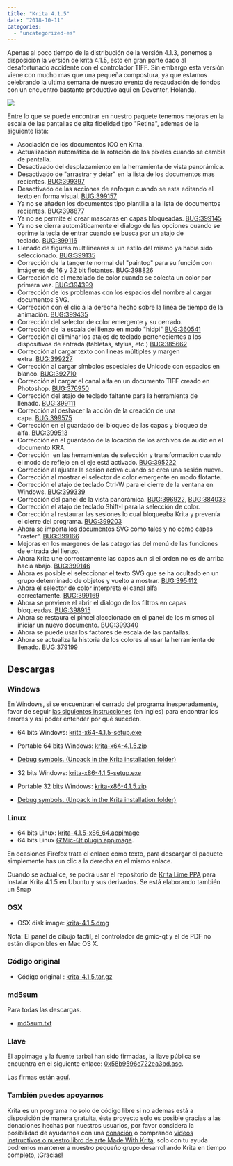 ```yaml
---
title: "Krita 4.1.5"
date: "2018-10-11"
categories: 
  - "uncategorized-es"
---
```


Apenas al poco tiempo de la distribución de la versión 4.1.3, ponemos a disposición la versión de krita 4.1.5, esto en gran parte dado al desafortunado accidente con el controlador TIFF. Sin embargo esta versión viene con mucho mas que una pequeña compostura, ya que estamos celebrando la ultima semana de nuestro evento de recaudación de fondos con un encuentro bastante productivo aquí en Deventer, Holanda.

[![](../images/2018-fundraiser-hero2.png)](https://krita.org)

Entre lo que se puede encontrar en nuestro paquete tenemos mejoras en la escala de las pantallas de alta fidelidad tipo "Retina", ademas de la siguiente lista:

- Asociación de los documentos ICO en Krita.
- Actualización automática de la rotación de los pixeles cuando se cambia de pantalla.
- Desactivado del desplazamiento en la herramienta de vista panorámica.
- Desactivado de "arrastrar y dejar" en la lista de los documentos mas recientes. [BUG:399397](https://bugs.kde.org/show_bug.cgi?id=399397)
- Desactivado de las acciones de enfoque cuando se esta editando el texto en forma visual. [BUG:399157](https://bugs.kde.org/show_bug.cgi?id=399157)
- Ya no se añaden los documentos tipo plantilla a la lista de documentos recientes. [BUG:398877](https://bugs.kde.org/show_bug.cgi?id=398877)
- Ya no se permite el crear mascaras en capas bloqueadas. [BUG:399145](https://bugs.kde.org/show_bug.cgi?id=399145)
- Ya no se cierra automáticamente el dialogo de las opciones cuando se oprime la tecla de entrar cuando se busca por un atajo de teclado. [BUG:399116](https://bugs.kde.org/show_bug.cgi?id=399116)
- Llenado de figuras multilineares si un estilo del mismo ya había sido seleccionado. [BUG:399135](https://bugs.kde.org/show_bug.cgi?id=399135)
- Corrección de la tangente normal del "paintop" para su función con imágenes de 16 y 32 bit flotantes. [BUG:398826](https://bugs.kde.org/show_bug.cgi?id=398826)
- Corrección de el mezclado de color cuando se colecta un color por primera vez. [BUG:394399](http://394399)
- Corrección de los problemas con los espacios del nombre al cargar documentos SVG.
- Corrección con el clic a la derecha hecho sobre la linea de tiempo de la animación. [BUG:399435](https://bugs.kde.org/show_bug.cgi?id=399435)
- Corrección del selector de color emergente y su cerrado.
- Corrección de la escala del lienzo en modo "hidpi" [BUG:360541](https://bugs.kde.org/show_bug.cgi?id=360541)
- Corrección al eliminar los atajos de teclado pertenecientes a los dispositivos de entrada (tabletas, stylus, etc.) [BUG:385662](https://bugs.kde.org/show_bug.cgi?id=385662)
- Corrección al cargar texto con lineas múltiples y margen extra. [BUG:399227](https://bugs.kde.org/show_bug.cgi?id=399227)
- Corrección al cargar símbolos especiales de Unicode con espacios en blanco. [BUG:392710](https://bugs.kde.org/show_bug.cgi?id=392710)
- Corrección al cargar el canal alfa en un documento TIFF creado en Photoshop. [BUG:376950](https://bugs.kde.org/show_bug.cgi?id=376950)
- Corrección del atajo de teclado faltante para la herramienta de llenado. [BUG:399111](https://bugs.kde.org/show_bug.cgi?id=399111)
- Corrección al deshacer la acción de la creación de una capa. [BUG:399575](https://bugs.kde.org/show_bug.cgi?id=399575)
- Corrección en el guardado del bloqueo de las capas y bloqueo de alfa. [BUG:399513](https://bugs.kde.org/show_bug.cgi?id=399513)
- Corrección en el guardado de la locación de los archivos de audio en el documento KRA.
- Corrección  en las herramientas de selección y transformación cuando el modo de reflejo en el eje está activado. [BUG:395222](https://bugs.kde.org/show_bug.cgi?id=395222)
- Corrección al ajustar la sesión activa cuando se crea una sesión nueva.
- Corrección al mostrar el selector de color emergente en modo flotante.
- Corrección el atajo de teclado Ctrl-W para el cierre de la ventana en Windows. [BUG:399339](https://bugs.kde.org/show_bug.cgi?id=399339)
- Corrección del panel de la vista panorámica. [BUG:396922](https://bugs.kde.org/show_bug.cgi?id=396922), [BUG:384033](https://bugs.kde.org/show_bug.cgi?id=384033)
- Corrección el atajo de teclado Shift-I para la selección de color.
- Corrección al restaurar las sesiones lo cual bloqueaba Krita y prevenía el cierre del programa. [BUG:399203](https://bugs.kde.org/show_bug.cgi?id=399203)
- Ahora se importa los documentos SVG como tales y no como capas "raster". [BUG:399166](https://bugs.kde.org/show_bug.cgi?id=399166)
- Mejoras en los margenes de las categorías del menú de las funciones de entrada del lienzo.
- Ahora Krita une correctamente las capas aun si el orden no es de arriba hacia abajo. [BUG:399146](https://bugs.kde.org/show_bug.cgi?id=399146)
- Ahora es posible el seleccionar el texto SVG que se ha ocultado en un grupo determinado de objetos y vuelto a mostrar. [BUG:395412](https://bugs.kde.org/show_bug.cgi?id=395412)
- Ahora el selector de color interpreta el canal alfa correctamente. [BUG:399169](https://bugs.kde.org/show_bug.cgi?id=399169)
- Ahora se previene el abrir el dialogo de los filtros en capas bloqueadas. [BUG:398915](https://bugs.kde.org/show_bug.cgi?id=398915)
- Ahora se restaura el pincel aleccionado en el panel de los mismos al iniciar un nuevo documento. [BUG:399340](https://bugs.kde.org/show_bug.cgi?id=399340)
- Ahora se puede usar los factores de escala de las pantallas.
- Ahora se actualiza la historia de los colores al usar la herramienta de llenado. [BUG:379199](https://bugs.kde.org/show_bug.cgi?id=379199)

## Descargas

### Windows

En Windows, si se encuentran el cerrado del programa inesperadamente, favor de seguir [las siguientes instrucciones](https://docs.krita.org/Dr._Mingw_debugger) (en ingles) para encontrar los errores y así poder entender por qué suceden.

- 64 bits Windows: [krita-x64-4.1.5-setup.exe](https://download.kde.org/stable/krita/4.1.5/krita-x64-4.1.5-setup.exe)
- Portable 64 bits Windows: [krita-x64-4.1.5.zip](https://download.kde.org/stable/krita/4.1.5/krita-x64-4.1.5.zip)
- [Debug symbols. (Unpack in the Krita installation folder)](https://download.kde.org/stable/krita/4.1.5/krita-x64-4.1.5-dbg.zip)

- 32 bits Windows: [krita-x86-4.1.5-setup.exe](https://download.kde.org/stable/krita/4.1.5/krita-x86-4.1.5-setup.exe)
- Portable 32 bits Windows: [krita-x86-4.1.5.zip](https://download.kde.org/stable/krita/4.1.5/krita-x86-4.1.5.zip)
- [Debug symbols. (Unpack in the Krita installation folder)](https://download.kde.org/stable/krita/4.1.5/krita-x86-4.1.5-dbg.zip)

### Linux

- 64 bits Linux: [krita-4.1.5-x86\_64.appimage](https://download.kde.org/stable/krita/4.1.5/krita-4.1.5-x86_64.appimage)
- 64 bits Linux [G'Mic-Qt plugin appimage](https://download.kde.org/stable/krita/4.1.5/gmic_krita_qt-x86_64.appimage).

En ocasiones Firefox trata el enlace como texto, para descargar el paquete simplemente has un clic a la derecha en el mismo enlace.

Cuando se actualice, se podrá usar el repositorio de [Krita Lime PPA](https://launchpad.net/~kritalime/+archive/ubuntu/ppa) para instalar Krita 4.1.5 en Ubuntu y sus derivados. Se está elaborando también un Snap

### OSX

- OSX disk image: [krita-4.1.5.dmg](https://download.kde.org/stable/krita/4.1.5/krita-4.1.5.1.dmg)

Nota: El panel de dibujo táctil, el controlador de gmic-qt y el de PDF no están disponibles en Mac OS X.

### Código original

- Código original : [krita-4.1.5.tar.gz](https://download.kde.org/stable/krita/4.1.5/krita-4.1.5.tar.gz)

### md5sum

Para todas las descargas.

- [md5sum.txt](https://download.kde.org/stable/krita/4.1.5/md5sum.txt)

### Llave

El appimage y la fuente tarbal han sido firmadas, la llave pública se encuentra en el siguiente enlace: [0x58b9596c722ea3bd.asc](https://share.kde.org/index.php/s/fJ99V5mZvuyD0z8).

Las firmas están [aquí](http://download.kde.org/unstable/krita/3.1.3-beta.1).

### También puedes apoyarnos

Krita es un programa no solo de código libre si no ademas está a disposición de manera gratuita, éste proyecto solo es posible gracias a las donaciones hechas por nuestros usuarios, por favor considera la posibilidad de ayudarnos con una [donación](https://krita.org/en/support-us/donations/) o comprando [videos instructivos o nuestro libro de arte Made With Krita](https://krita.org/es/item/krita-3-2-0/%22https://krita.org/en/support-us/shop), solo con tu ayuda podremos mantener a nuestro pequeño grupo desarrollando Krita en tiempo completo, ¡Gracias!
